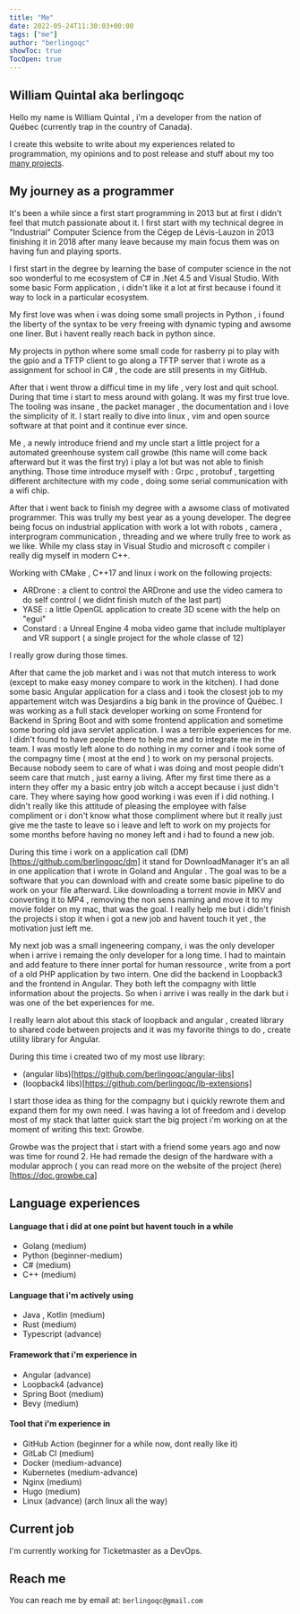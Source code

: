 ```yaml
---
title: "Me"
date: 2022-05-24T11:30:03+00:00
tags: ["me"]
author: "berlingoqc"
showToc: true
TocOpen: true
---
```


## William Quintal aka berlingoqc

Hello my name is William Quintal , i'm a developer from the nation of Québec (currently trap in the country of Canada).

I create this website to write about my experiences related to programmation, my opinions and to post release and stuff
about my too [many projects](/public/projects/).

## My journey as a programmer

It's been a while since a first start programming in 2013 but at first i didn't feel that mutch passionate about it.
I first start with my technical degree in "Industrial" Computer Science from the Cégep de Lévis-Lauzon in 2013 finishing
it in 2018 after many leave because my main focus them was on having fun and playing sports.

I first start in the degree by learning the base of computer science in the not soo wonderful to me ecosystem of C# in
.Net 4.5 and Visual Studio. With some basic Form application , i didn't like it a lot at first because i found it way
to lock in a particular ecosystem.

My first love was when i was doing some small projects in Python , i found the liberty of the syntax to be very freeing
with dynamic typing and awsome one liner. But i havent really reach back in python since.

My projects in python where some small code for rasberry pi to play with the gpio and a TFTP client to go along a TFTP
server that i wrote as a assignment for school in C# , the code are still presents in my GitHub.

After that i went throw a difficul time in my life , very lost and quit school. During that time i start to mess around with
golang. It was my first true love. The tooling was insane , the packet manager , the documentation and i love the
simplicity of it. I start really to dive into linux , vim and open source software at that point and it continue
ever since.

Me , a newly introduce friend and my uncle start a little project for a automated greenhouse system call growbe
(this name will come back afterward but it was the first try) i play a lot but was not able to finish anything.
Those time introduce myself with : Grpc , protobuf , targetting different architecture with my code , doing
some serial communication with a wifi chip.

After that i went back to finish my degree with a awsome class of motivated programmer. This was trully my best
year as a young developer. The degree being focus on industrial application with work a lot with robots , camera ,
interprogram communication , threading and we where trully free to work as we like. While my class stay in Visual
Studio and microsoft c compiler i really dig myself in modern C++.

Working with CMake , C++17 and linux i work on the following projects:

* ARDrone : a client to control the ARDrone and use the video camera to do self control ( we didnt finish mutch of the last part)
* YASE : a little OpenGL application to create 3D scene with the help on "egui"
* Constard : a Unreal Engine 4 moba video game that include  multiplayer and VR support ( a single project for the whole classe of 12)

I really grow during those times.

After that came the job market and i was not that mutch interess to work (except to make easy money compare to work in the kitchen).
I had done some basic Angular application for a class and i took the closest job to my appartement witch was Desjardins a big bank
in the province of Québec. I was working as a full stack developer working on some Frontend for Backend in Spring Boot and with some
frontend application and sometime some boring old java servlet application. I was a terrible experiences for me. I didn't found
to have people there to help me and to integrate me in the team. I was mostly left alone to do nothing in my corner and i took some
of the compagny time ( most at the end ) to work on my personal projects. Because nobody seem to care of what i was doing and most
people didn't seem care that mutch , just earny a living. After my first time there as a intern they offer my a basic entry job
witch a accept because i just didn't care. They where saying how good working i was even if i did nothing. I didn't really like
this attitude of pleasing the employee with false compliment or i don't know what those compliment where but it really just give 
me the taste to leave so i leave and left to work on my projects for some months before having no money left and i had to found a
new job.

During this time i work on a application call (DM)[https://github.com/berlingoqc/dm] it stand for DownloadManager it's an all
in one application that i wrote in Goland and Angular . The goal was to be a software that you can download with and create some 
basic pipeline to do work on your file afterward. Like downloading a torrent movie in MKV and converting it to MP4 , removing the
non sens naming and move it to my movie folder on my mac, that was the goal. I really help me but i didn't finish the projects
i stop it when i got a new job and havent touch it yet , the motivation just left me.


My next job was a small ingeneering company, i was the only developer when i arrive i remaing the only developer for a long time.
I had to maintain and add feature to there inner portal for human ressource , write from a port of a old PHP application by two
intern. One did the backend in Loopback3 and the frontend in Angular. They both left the compagny with little information about
the projects. So when i arrive i was really in the dark but i was one of the bet experiences for me.

I really learn alot about this stack of loopback and angular , created library to shared code between projects and it was my
favorite things to do , create utility library for Angular.

During this time i created two of my most use library:

* (angular libs)[https://github.com/berlingoqc/angular-libs]
* (loopback4 libs)[https://github.com/berlingoqc/lb-extensions]


I start those idea as thing for the compagny but i quickly rewrote them and expand them for my own need.
I was having a lot of freedom and i develop most of my stack that latter quick start the big project i'm working on at
the moment of writing this text: Growbe.

Growbe was the project that i start with a friend some years ago and now was time for round 2. He had remade the design
of the hardware with a modular approch ( you can read more on the website of the project (here)[https://doc.growbe.ca]


## Language experiences

#### Language that i did at one point but havent touch in a while

* Golang (medium)
* Python (beginner-medium)
* C# (medium)
* C++ (medium)


#### Language that i'm actively using

* Java , Kotlin (medium)
* Rust (medium)
* Typescript (advance)

#### Framework that i'm experience in

* Angular (advance)
* Loopback4 (advance)
* Spring Boot (medium)
* Bevy (medium)

#### Tool that i'm experience in

* GitHub Action (beginner for a while now, dont really like it)
* GitLab CI (medium)
* Docker (medium-advance)
* Kubernetes (medium-advance)
* Nginx (medium)
* Hugo (medium)
* Linux (advance) (arch linux all the way)

## Current job

I'm currently working for Ticketmaster as a DevOps.

## Reach me

You can reach me by email at: `berlingoqc@gmail.com`
